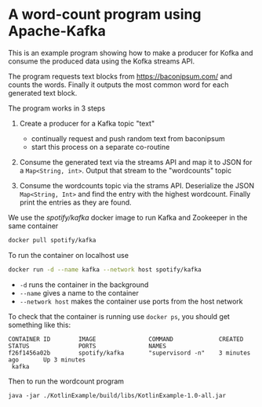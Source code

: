 # A word-count program using Apache-Kafka

This is an example program showing how to make a producer for Kofka 
and consume the produced data using the Kofka streams API. 

The program requests text blocks from https://baconipsum.com/ and counts the
words. Finally it outputs the most common word for each generated text block.

The program works in 3 steps

1. Create a producer for a Kafka topic "text"

	* continually request and push random text from baconipsum
	* start this process on a separate co-routine

2. Consume the generated text via the streams API and map it to 
   JSON for a `Map<String, int>`. Output that stream to the "wordcounts"
   topic

3. Consume the wordcounts topic via the strams API. Deserialize the JSON `Map<String, Int>`
   and find the entry with the highest wordcount. Finally print the entries as they are found.

We use the *spotify/kafka* docker image to run Kafka and Zookeeper in 
the same container

```bash
docker pull spotify/kafka
```

To run the container on localhost use

```bash
docker run -d --name kafka --network host spotify/kafka
```

* `-d` runs the container in the background
* `--name` gives a name to the container
* `--network host` makes the container use ports from the host network

To check that the container is running use `docker ps`, you should get something like this:

```
CONTAINER ID        IMAGE               COMMAND             CREATED             STATUS              PORTS               NAMES
f26f1456a02b        spotify/kafka       "supervisord -n"    3 minutes ago       Up 3 minutes               
 kafka
```

Then to run the wordcount program

```
java -jar ./KotlinExample/build/libs/KotlinExample-1.0-all.jar
```

